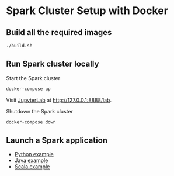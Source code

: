 # Spark Cluster Setup with Docker

## Build all the required images

```sh
./build.sh
```

## Run Spark cluster locally

Start the Spark cluster
```sh
docker-compose up
```

Visit [JupyterLab](https://jupyterlab.readthedocs.io/en/stable/) at 
http://127.0.0.1:8888/lab.

Shutdown the Spark cluster
```sh
docker-compose down
```

## Launch a Spark application

* [Python example](spark-submit/python)
* [Java example](spark-submit/java)
* [Scala example](spark-submit/scala)
